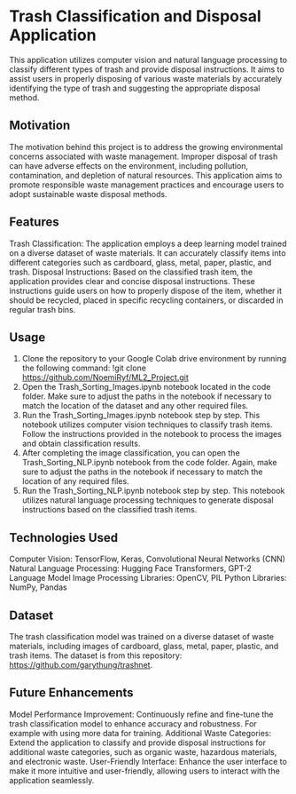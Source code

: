 # Trash Classification and Disposal Application 
This application utilizes computer vision and natural language processing to classify different types of trash and provide disposal instructions. It aims to assist users in properly disposing of various waste materials by accurately identifying the type of trash and suggesting the appropriate disposal method.

## Motivation
The motivation behind this project is to address the growing environmental concerns associated with waste management. Improper disposal of trash can have adverse effects on the environment, including pollution, contamination, and depletion of natural resources. This application aims to promote responsible waste management practices and encourage users to adopt sustainable waste disposal methods.

## Features
Trash Classification: The application employs a deep learning model trained on a diverse dataset of waste materials. It can accurately classify items into different categories such as cardboard, glass, metal, paper, plastic, and trash.
Disposal Instructions: Based on the classified trash item, the application provides clear and concise disposal instructions. These instructions guide users on how to properly dispose of the item, whether it should be recycled, placed in specific recycling containers, or discarded in regular trash bins.

## Usage
1. Clone the repository to your Google Colab drive environment by running the following command: 
   !git clone https://github.com/NoemiRyf/ML2_Project.git
2. Open the Trash_Sorting_Images.ipynb notebook located in the code folder. Make sure to adjust the paths in the notebook if necessary to match the location of the dataset and any other required files.
3. Run the Trash_Sorting_Images.ipynb notebook step by step. This notebook utilizes computer vision techniques to classify trash items. Follow the instructions provided in the notebook to process the images and obtain classification results.
4. After completing the image classification, you can open the Trash_Sorting_NLP.ipynb notebook from the code folder. Again, make sure to adjust the paths in the notebook if necessary to match the location of any required files.
5. Run the Trash_Sorting_NLP.ipynb notebook step by step. This notebook utilizes natural language processing techniques to generate disposal instructions based on the classified trash items. 

## Technologies Used
Computer Vision: TensorFlow, Keras, Convolutional Neural Networks (CNN)
Natural Language Processing: Hugging Face Transformers, GPT-2 Language Model
Image Processing Libraries: OpenCV, PIL
Python Libraries: NumPy, Pandas

## Dataset
The trash classification model was trained on a diverse dataset of waste materials, including images of cardboard, glass, metal, paper, plastic, and trash items. The dataset is from this repository: https://github.com/garythung/trashnet.

## Future Enhancements
Model Performance Improvement: Continuously refine and fine-tune the trash classification model to enhance accuracy and robustness. For example with using more data for training.
Additional Waste Categories: Extend the application to classify and provide disposal instructions for additional waste categories, such as organic waste, hazardous materials, and electronic waste.
User-Friendly Interface: Enhance the user interface to make it more intuitive and user-friendly, allowing users to interact with the application seamlessly.
